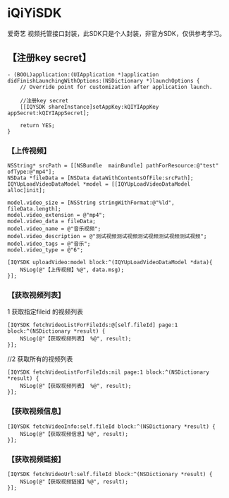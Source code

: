 # iQiYiSDK
爱奇艺 视频托管接口封装，此SDK只是个人封装，非官方SDK，仅供参考学习。

## 【注册key secret】
    - (BOOL)application:(UIApplication *)application didFinishLaunchingWithOptions:(NSDictionary *)launchOptions {
        // Override point for customization after application launch.
        
        //注册key secret
        [[IQYSDK shareInstance]setAppKey:kQIYIAppKey appSecret:kQIYIAppSecret];
        
        return YES;
    }
    

### 【上传视频】
    NSString* srcPath = [[NSBundle  mainBundle] pathForResource:@"test" ofType:@"mp4"];
    NSData *fileData = [NSData dataWithContentsOfFile:srcPath];
    IQYUpLoadVideoDataModel *model = [[IQYUpLoadVideoDataModel alloc]init];

    model.video_size = [NSString stringWithFormat:@"%ld", fileData.length];
    model.video_extension = @"mp4";
    model.video_data = fileData;
    model.video_name = @"音乐视频";
    model.video_description = @"测试视频测试视频测试视频测试视频测试视频";
    model.video_tags = @"音乐";
    model.video_type = @"6";
    
    [IQYSDK uploadVideo:model block:^(IQYUpLoadVideoDataModel *data){
        NSLog(@"【上传视频】%@", data.msg);
    }];


### 【获取视频列表】

1    获取指定fileid 的视频列表

    [IQYSDK fetchVideoListForFileIds:@[self.fileId] page:1 block:^(NSDictionary *result) {
        NSLog(@"【获取视频列表】 %@", result);
    }];

//2 获取所有的视频列表

    [IQYSDK fetchVideoListForFileIds:nil page:1 block:^(NSDictionary *result) {
        NSLog(@"【获取视频列表】 %@", result);
    }];


### 【获取视频信息】

    [IQYSDK fetchVideoInfo:self.fileId block:^(NSDictionary *result) {
        NSLog(@"【获取视频信息】%@", result);
    }];


### 【获取视频链接】

    [IQYSDK fetchVideoUrl:self.fileId block:^(NSDictionary *result) {
        NSLog(@"【获取视频链接】%@", result);
    }];
